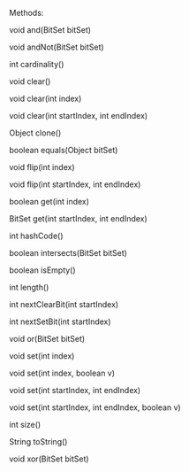Methods:

void and(BitSet bitSet)

void andNot(BitSet bitSet)

int cardinality()

void clear()

void clear(int index)

void clear(int startIndex, int endIndex)

Object clone()

boolean equals(Object bitSet)

void flip(int index)

void flip(int startIndex, int endIndex)

boolean get(int index)

BitSet get(int startIndex, int endIndex)

int hashCode()

boolean intersects(BitSet bitSet)

boolean isEmpty()

int length()

int nextClearBit(int startIndex)

int nextSetBit(int startIndex)

void or(BitSet bitSet)

void set(int index)

void set(int index, boolean v)

void set(int startIndex, int endIndex)

void set(int startIndex, int endIndex, boolean v)

int size()

String toString()

void xor(BitSet bitSet)

